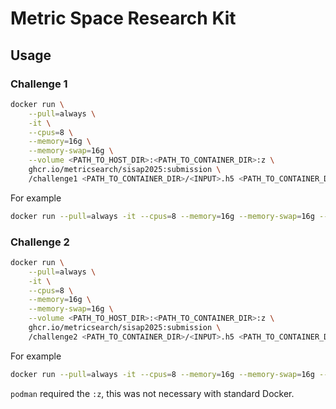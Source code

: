 # Metric Space Research Kit

## Usage

### Challenge 1

```bash
docker run \
    --pull=always \
    -it \
    --cpus=8 \
    --memory=16g \
    --memory-swap=16g \
    --volume <PATH_TO_HOST_DIR>:<PATH_TO_CONTAINER_DIR>:z \
    ghcr.io/metricsearch/sisap2025:submission \
    /challenge1 <PATH_TO_CONTAINER_DIR>/<INPUT>.h5 <PATH_TO_CONTAINER_DIR>/<OUTPUT>.h5
```

For example

```bash
docker run --pull=always -it --cpus=8 --memory=16g --memory-swap=16g --volume /home/fm208/datasets:/data:z ghcr.io/metricsearch/sisap2025:submission /challenge1 /data/pubmed/benchmark-dev-pubmed23.h5 /data/challenge1_results.h5
```

### Challenge 2

```bash
docker run \
    --pull=always \
    -it \
    --cpus=8 \
    --memory=16g \
    --memory-swap=16g \
    --volume <PATH_TO_HOST_DIR>:<PATH_TO_CONTAINER_DIR>:z \
    ghcr.io/metricsearch/sisap2025:submission \
    /challenge2 <PATH_TO_CONTAINER_DIR>/<INPUT>.h5 <PATH_TO_CONTAINER_DIR>/<OUTPUT>.h5
```

For example

```bash
docker run --pull=always -it --cpus=8 --memory=16g --memory-swap=16g --volume /home/fm208/datasets:/data:z ghcr.io/metricsearch/sisap2025:submission /challenge2 /data/pubmed/benchmark-dev-pubmed23.h5 /data/challenge2_results.h5
```

`podman` required the `:z`, this was not necessary with standard Docker.
